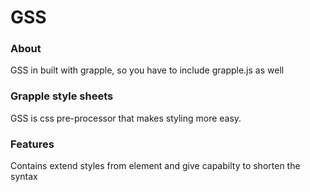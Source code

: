 # GSS

### About

GSS in built with grapple, so you have to include grapple.js as well

### Grapple style sheets

GSS is css pre-processor that makes styling more easy.

### Features
 
 Contains extend styles from element and give capabilty to shorten the syntax
